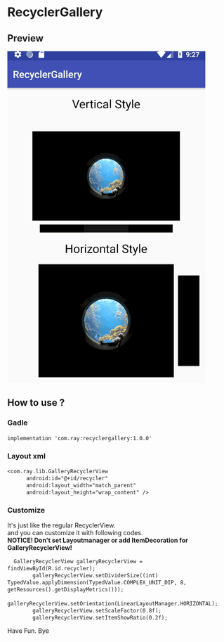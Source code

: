 # RecyclerGallery
## Preview
![gallery](./gif/gallery.gif)
## How to use ?
### Gadle
```
implementation 'com.ray:recyclergallery:1.0.0'
```
### Layout xml
```
<com.ray.lib.GalleryRecyclerView
      android:id="@+id/recycler"
      android:layout_width="match_parent"
      android:layout_height="wrap_content" />
```
### Customize
It's just like the regular RecyclerView.<br/>
and you can customize it with following codes. <br/>
**NOTICE! Don't set Layoutmanager or add ItemDecoration for GalleryRecyclerView!**
```
  GalleryRecyclerView galleryRecyclerView = findViewById(R.id.recycler);
        galleryRecyclerView.setDividerSize((int) TypedValue.applyDimension(TypedValue.COMPLEX_UNIT_DIP, 8, getResources().getDisplayMetrics()));
        galleryRecyclerView.setOrientation(LinearLayoutManager.HORIZONTAL);
        galleryRecyclerView.setScaleFactor(0.8f);
        galleryRecyclerView.setItemShowRatio(0.2f);
```
Have Fun. Bye
